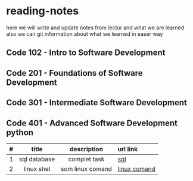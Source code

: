 # reading-notes

here we will write and update notes from lectur and what we are learned 
also we can git information about what we learned in easer way 

## Code 102 - Intro to Software Development

## Code 201 - Foundations of Software Development

## Code 301 - Intermediate Software Development

## Code 401 - Advanced Software Development python

| #| title | description  | url link |
|-:|:-----:|:------------:|:---------|
| 1|sql database | complet task | [sql](https://github.com/AbdelrahmanElatrash/reading-notes/tree/main/sql_database)|
|2 |linux shel| som linux comand| [linux comand](https://github.com/AbdelrahmanElatrash/reading-notes/tree/main/terminal_comand)|| 

